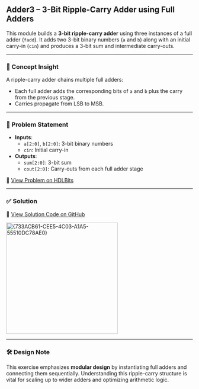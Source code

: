 ## Adder3 – 3-Bit Ripple-Carry Adder using Full Adders

This module builds a **3-bit ripple-carry adder** using three instances of a full adder (`fadd`). It adds two 3-bit binary numbers (`a` and `b`) along with an initial carry-in (`cin`) and produces a 3-bit sum and intermediate carry-outs.

---

### 🧠 Concept Insight  
A ripple-carry adder chains multiple full adders:
- Each full adder adds the corresponding bits of `a` and `b` plus the carry from the previous stage.
- Carries propagate from LSB to MSB.

---

### 📘 Problem Statement  
- **Inputs**:  
  - `a[2:0]`, `b[2:0]`: 3-bit binary numbers  
  - `cin`: Initial carry-in  
- **Outputs**:  
  - `sum[2:0]`: 3-bit sum  
  - `cout[2:0]`: Carry-outs from each full adder stage  

🔗 [View Problem on HDLBits](https://hdlbits.01xz.net/wiki/Adder3)

---

### ✅ Solution  
📄 [View Solution Code on GitHub](https://github.com/EswarAdithya011/HDLBits/blob/main/Problem%20Sets/3.%20Circuits/3.1%20Arithmetic/Adder3.v)

<img width="301" alt="{733ACB61-CEE5-4C03-A1A5-55510DC78AE0}" src="https://github.com/user-attachments/assets/5b988738-ef3e-400b-a8e7-d4add0992202" />

---

### 🛠 Design Note  
This exercise emphasizes **modular design** by instantiating full adders and connecting them sequentially. Understanding this ripple-carry structure is vital for scaling up to wider adders and optimizing arithmetic logic.
